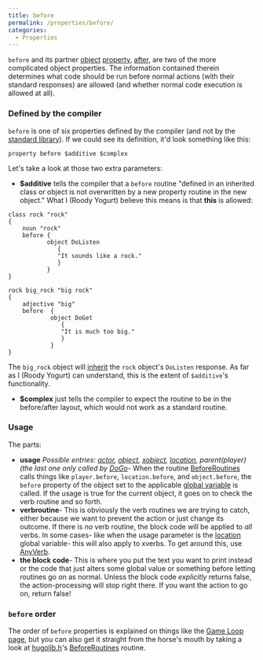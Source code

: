 ```yaml
---
title: before
permalink: /properties/before/
categories: 
  - Properties
---
```


`before` and its partner [object](globals/object/)
[property](properties/), [after](properties/after/), are two of
the more complicated object properties. The information contained
therein determines what code should be run before normal actions (with
their standard responses) are allowed (and whether normal code execution
is allowed at all). 

### Defined by the compiler

`before` is one of six properties defined by the compiler (and not by
the [standard library](library/)). If we could see
its definition, it'd look something like this:

    property before $additive $complex

Let's take a look at those two extra parameters:

-   **$additive** tells the compiler that a `before` routine "defined in
    an inherited class or object is not overwritten by a new property
    routine in the new object." What I (Roody Yogurt) believe this means
    is that **this** is allowed:

<!-- -->

    class rock "rock"
    {
        noun "rock"
        before {
               object DoListen
                  {
                  "It sounds like a rock."
                  }
               }
    }

    rock big_rock "big rock"
    {
        adjective "big"
        before  {
                object DoGet
                   {
                   "It is much too big."
                   }
                }
    }

The `big_rock` object will [inherit](guts/inherits/) the `rock`
object's `DoListen` response. As far as I (Roody Yogurt) can understand,
this is the extent of `$additive`'s functionality.

-   **$complex** just tells the compiler to expect the routine to be in
    the before/after layout, which would not work as a standard routine.

</ul>

### Usage

The parts:

-   **usage** *Possible entries: [actor](globals/actor/),
    [object](globals/object/), [xobject](globals/xobject/),
    [location](globals/location/), parent(player) (the last one only
    called by [DoGo](verb-routines/dogo/)*- When the routine
    [BeforeRoutines](guts/beforeroutines/) calls things like
    `player.before`, `location.before`, and `object.before`, the
    `before` property of the object set to the applicable
    [global variable](basics/global/) is called. If the usage is true for
    the current object, it goes on to check the verb routine and so
    forth.
-   **verbroutine**- This is obviously the verb routines we are trying
    to catch, either because we want to prevent the action or just
    change its outcome. If there is *no* verb routine, the block code
    will be applied to *all* verbs. In some cases- like when the usage
    parameter is the [location](globals/location/) global variable-
    this will also apply to xverbs. To get around this, use
    [AnyVerb](guts/anyverb).
-   **the block code**- This is where you put the text you want to print
    instead or the code that just alters some global value or something
    before letting routines go on as normal. Unless the block code
    *explicitly* returns false, the action-processing will stop right
    there. If you want the action to go on, return false!

### `before` order

The order of `before` properties is explained on things like the
[Game Loop page](loops/game-loop/), but you can also get it straight from
the horse's mouth by taking a look at
[hugolib.h](library/hugolib.h/)'s
[BeforeRoutines](guts/beforeroutines/) routine.
